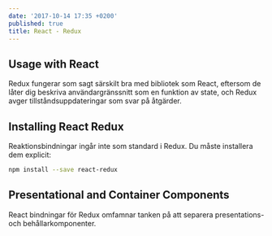```yaml
---
date: '2017-10-14 17:35 +0200'
published: true
title: React - Redux
---
```

## Usage with React

Redux fungerar som sagt särskilt bra med bibliotek som React, eftersom de låter dig beskriva användargränssnitt som en funktion av state, och Redux avger tillståndsuppdateringar som svar på åtgärder.

## Installing React Redux

Reaktionsbindningar ingår inte som standard i Redux. Du måste installera dem explicit:

```bash
npm install --save react-redux
```

## Presentational and Container Components

React bindningar för Redux omfamnar tanken på att separera presentations- och behållarkomponenter.
